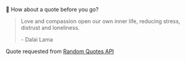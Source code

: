 📣 How about a quote before you go?

> Love and compassion open our own inner life, reducing stress, distrust and loneliness.
>
> <p>- Dalai Lama</p>

Quote requested from [Random Quotes API](https://github.com/lukePeavey/quotable)
